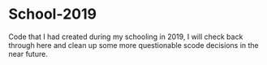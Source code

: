 # School-2019
 Code that I had created during my schooling in 2019, I will check back through here and clean up some more questionable scode decisions in the near future.
